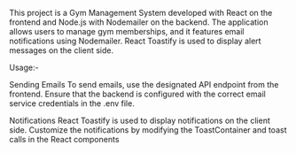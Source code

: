This project is a Gym Management System developed with React on the frontend and Node.js with Nodemailer on the backend. The application allows users to manage gym memberships, and it features email notifications using Nodemailer. React Toastify is used to display alert messages on the client side.

Usage:-

Sending Emails
To send emails, use the designated API endpoint from the frontend. Ensure that the backend is configured with the correct email service credentials in the .env file.

Notifications
React Toastify is used to display notifications on the client side. Customize the notifications by modifying the ToastContainer and toast calls in the React components
